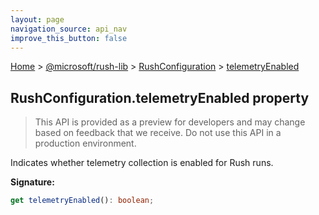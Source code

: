 ```yaml
---
layout: page
navigation_source: api_nav
improve_this_button: false
---
```



[Home](./index.md) &gt; [@microsoft/rush-lib](./rush-lib.md) &gt; [RushConfiguration](./rush-lib.rushconfiguration.md) &gt; [telemetryEnabled](./rush-lib.rushconfiguration.telemetryenabled.md)

## RushConfiguration.telemetryEnabled property

> This API is provided as a preview for developers and may change based on feedback that we receive. Do not use this API in a production environment.
>

Indicates whether telemetry collection is enabled for Rush runs.

<b>Signature:</b>

```typescript
get telemetryEnabled(): boolean;
```
